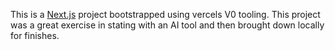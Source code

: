 This is a [Next.js](https://nextjs.org) project bootstrapped using vercels V0 tooling. This project was a great exercise in stating with an AI tool and then brought down locally for finishes. 

 